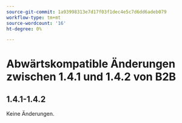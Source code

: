```yaml
---
source-git-commit: 1a93998313e7d17f03f1dec4e5c7d6dd6adeb079
workflow-type: tm+mt
source-wordcount: '16'
ht-degree: 0%

---
```

# Abwärtskompatible Änderungen zwischen 1.4.1 und 1.4.2 von B2B

## 1.4.1-1.4.2

Keine Änderungen.

